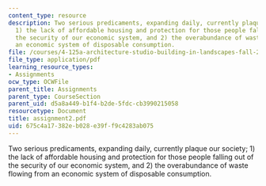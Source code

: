 ```yaml
---
content_type: resource
description: Two serious predicaments, expanding daily, currently plaque our society;
  1) the lack of affordable housing and protection for those people falling out of
  the security of our economic system, and 2) the overabundance of waste flowing from
  an economic system of disposable consumption.
file: /courses/4-125a-architecture-studio-building-in-landscapes-fall-2005/675c4a17382eb028e39ff9c4283ab075_assignment2.pdf
file_type: application/pdf
learning_resource_types:
- Assignments
ocw_type: OCWFile
parent_title: Assignments
parent_type: CourseSection
parent_uid: d5a8a449-b1f4-b2de-5fdc-cb3990215058
resourcetype: Document
title: assignment2.pdf
uid: 675c4a17-382e-b028-e39f-f9c4283ab075
---
```

Two serious predicaments, expanding daily, currently plaque our society; 1) the lack of affordable housing and protection for those people falling out of the security of our economic system, and 2) the overabundance of waste flowing from an economic system of disposable consumption.

